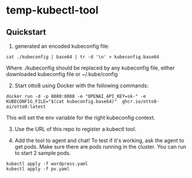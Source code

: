 # temp-kubectl-tool

## Quickstart

1. generated an encoded kubeconfig file:
```
cat ./kubeconfig | base64 | tr -d '\n' > kubeconfig.base64
```
Where ./kubeconfig should be replaced by any kubeconfig file, either downloaded kubeconfig file or ~/.kube/config

2. Start otto8 using Docker with the following commands:
```
docker run -d -p 8080:8080 -e "OPENAI_API_KEY=sk-" -e KUBECONFIG_FILE="$(cat kubeconfig.base64)"  ghcr.io/otto8-ai/otto8:latest
```
This will set the env variable for the right kubeconfig context.

3. Use the URL of this repo to register a kubectl tool.

4. Add the tool to agent and chat! To test if it's working, ask the agent to get pods. 
Make sure there are pods running in the cluster. 
You can run to start 2 sample pods.
```
kubectl apply -f wordpress.yaml
kubectl apply -f pv.yaml
```

